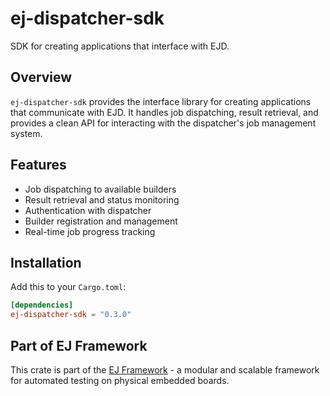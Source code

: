 # ej-dispatcher-sdk

SDK for creating applications that interface with EJD.

## Overview

`ej-dispatcher-sdk` provides the interface library for creating applications that communicate with EJD. It handles job dispatching, result retrieval, and provides a clean API for interacting with the dispatcher's job management system.

## Features

- Job dispatching to available builders
- Result retrieval and status monitoring
- Authentication with dispatcher
- Builder registration and management
- Real-time job progress tracking

## Installation

Add this to your `Cargo.toml`:

```toml
[dependencies]
ej-dispatcher-sdk = "0.3.0"
```

## Part of EJ Framework

This crate is part of the [EJ Framework](https://github.com/embj-org/ej) - a modular and scalable framework for automated testing on physical embedded boards.
